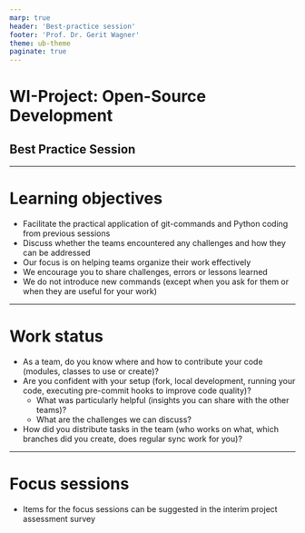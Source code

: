 ```yaml
---
marp: true
header: 'Best-practice session'
footer: 'Prof. Dr. Gerit Wagner'
theme: ub-theme
paginate: true
---
```


# WI-Project: Open-Source Development

## Best Practice Session

---

# Learning objectives

- Facilitate the practical application of git-commands and Python coding from previous sessions
- Discuss whether the teams encountered any challenges and how they can be addressed
- Our focus is on helping teams organize their work effectively
- We encourage you to share challenges, errors or lessons learned
- We do not introduce new commands (except when you ask for them or when they are useful for your work)

---
<!-- paginate: true -->

# Work status

- As a team, do you know where and how to contribute your code (modules, classes to use or create)?
- Are you confident with your setup (fork, local development, running your code, executing pre-commit hooks to improve code quality)?
    - What was particularly helpful (insights you can share with the other teams)?
    - What are the challenges we can discuss?
- How did you distribute tasks in the team (who works on what, which branches did you create, does regular sync work for you)?

---

# Focus sessions

- Items for the focus sessions can be suggested in the interim project assessment survey

<!-- 
---

# Best practices and conventions





- Based on student feedback

- pre-commit hooks (code quality) and tests (check whether it runs on all branches)
- Commit practices (atomic, no unrelated materials)
- Remember to sync regularly between remotes/origin and your fork

- Option: ask students to refactor their code in parallel (e.g., docstrings, variable naming, typing, breaking down methods) and merge (start from new branches)
Notes:

- A walk-through explaining colrev search and SearchSources (showing the changes in settings and records retrieved), and guidelines in testing code would be helpful.
- Refresh skills related to Git, gitk, fork, using of branches/pull-requests, issues, and merging.
- Additional resources (e.g., links to interactive tutorials)
- Explanations for gitk and Linux shell commands (ls, cs, ...)
- Workflow utilities (such as storing custom commands in bash_aliases) may be helpful.

Use [colrev-template](https://github.com/CoLRev-Environment/colrev-template) in GitHub codespaces
Plan: 45 min

-> continue with the setup in https://github.com/CoLRev-Environment/colrev  (including alias etc.)
Plan: 45 min

Fragen: 30-40 min

Test and practice merge/merge conflict

-->